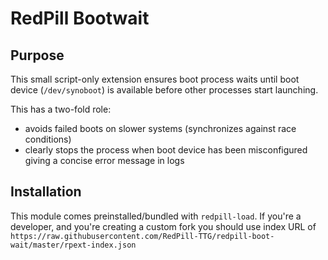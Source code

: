 # RedPill Bootwait


## Purpose
This small script-only extension ensures boot process waits until boot device (`/dev/synoboot`) is available before
other processes start launching.

This has a two-fold role:
- avoids failed boots on slower systems (synchronizes against race conditions)
- clearly stops the process when boot device has been misconfigured giving a concise error message in logs

## Installation
This module comes preinstalled/bundled with `redpill-load`. If you're a developer, and you're creating a custom fork you
should use index URL of `https://raw.githubusercontent.com/RedPill-TTG/redpill-boot-wait/master/rpext-index.json`
